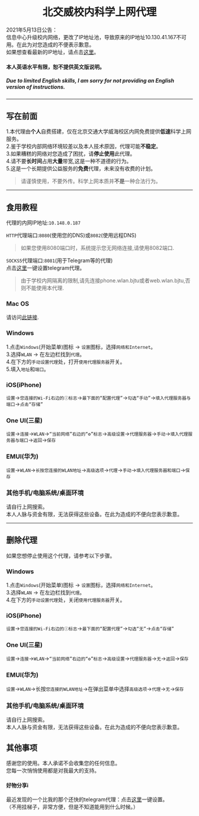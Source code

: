 # <center>北交威校内科学上网代理</center>

2021年5月13日公告：<br>
信息中心升级校内网络，更改了IP地址池，导致原来的IP地址10.130.41.167不可用。在此为对您造成的不便表示歉意。<br>
如果想查看最新的IP地址，请点击[这里](#ip)。<br>

#### 本人英语水平有限，恕不提供英文版说明。
##### Due to limited English skills, I am sorry for not providing an English version of instructions.

<hr>

## 写在前面

1.本代理由**个人**自费搭建，仅在北京交通大学威海校区内网免费提供**低速**科学上网服务。<br>
2.鉴于学校内部网络环境较差以及本人技术原因，代理可能**不稳定**。<br>
3.如果糟糕的网络对您造成了困扰，请**停止使用**此代理。<br>
4.请不要**长时间**占用**大量**带宽,这是一种不道德的行为。<br>
5.这是一个长期提供公益服务的**免费**代理，未来没有收费的计划。
>请谨慎使用，不要外传。科学上网本质并**不是**一种合法行为。

<hr>

<span id="ip"></span>
## 食用教程

代理的内网IP地址:`10.148.0.187`

`HTTP`代理端口:`8080`(使用您的DNS)或`8082`(使用远程DNS)
>如果您使用8080端口时，系统提示您无网络连接,请使用8082端口.<br>

`SOCKS5`代理端口:`8081`(用于Telegram等的代理)<br>
点击[这里](https://t.me/socks?server=10.148.0.187&port=8081)一键设置telegram代理。
>由于学校内网隔离的限制,请先连接phone.wlan.bjtu或者web.wlan.bjtu,否则不能使用本代理.


### Mac OS

请访问[此链接](https://support.apple.com/zh-cn/guide/mac-help/mchlp2591/mac).

### Windows

1.点击` Windows `(开始菜单)图标 -> `设置`图标，选择`网络和Internet`。<br>
3.选择`WLAN` -> 在左边栏找到`代理`。<br>
4.在下方的`手动设置代理`处，打开`使用代理服务器`开关。<br>
5.填入`地址`和`端口`。<br>


### iOS(iPhone)

`设置`->`您连接的Wi-Fi右边的ⓘ标志`->`最下面的“配置代理”`->`勾选“手动”`->`填入代理服务器与端口`->`点击“存储”`

### One UI(三星)

`设置`->`连接`->`WLAN`->`“当前网络”右边的“⚙︎”标志`->`高级设置`->`代理服务器`->`手动`->`填入代理服务器与端口`->`返回`->`保存`

### EMUI(华为)

`设置`->`WLAN`->`长按您连接的WLAN地址`->`高级选项`->`代理`->`手动`->`填入代理服务器和端口`->`保存`

### 其他手机/电脑系统/桌面环境
请自行上网搜索。<br>
本人人脉与资金有限，无法获得这些设备。在此为造成的不便向您表示歉意。

<hr>

## 删除代理

如果您想停止使用这个代理，请参考以下步骤。

### Windows

1.点击` Windows `(开始菜单)图标 -> `设置`图标，选择`网络和Internet`。<br>
3.选择`WLAN` -> 在左边栏找到`代理`。<br>
4.在下方的`手动设置代理`处，关闭`使用代理服务器`开关。<br>

### iOS(iPhone)

`设置`->`您连接的Wi-Fi右边的ⓘ标志`->`最下面的“配置代理”`->`勾选“无”`->`点击“存储”`

### One UI(三星)

`设置`->`连接`->`WLAN`->`“当前网络”右边的“⚙︎”标志`->`高级设置`->`代理服务器`->`无`->`返回`->`保存`

### EMUI(华为)

`设置`->`WLAN`->长按`您连接的WLAN地址`->在弹出菜单中选择`高级选项`->`代理`->`无`->`保存`

### 其他手机/电脑系统/桌面环境
请自行上网搜索。<br>
本人人脉与资金有限，无法获得这些设备。在此为造成的不便向您表示歉意。

## 其他事项
感谢您的使用。本人承诺不会收集您的任何信息。<br>
您每一次悄悄使用都是对我最大的支持。
#### **好物分享**i
最近发现的一个比我的那个还快的telegram代理：点击[这里](https://t.me/proxy?server=193.122.102.214&port=35013&secret=eebfb71527cc7dd19a29074780058f3269617a7572652e6d6963726f736f66742e636f6d)一键设置。
<br>（不用挂梯子，非常方便，但是不知道能用到什么时候。）
